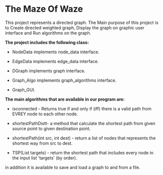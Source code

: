 # The Maze Of Waze


This project represents a directed graph.
The Main purpose of this project is to Create directed weighted graph, Display the graph on graphic user interface and Run algorithms on the graph.

**The project includes the following class:**


- NodeData implements node_data interface.

- EdgeData implements edge_data interface.

- DGraph implements graph interface.

- Graph_Algo implements graph_algorithms interface.

- Graph_GUI.

**The main algorithms that are available in our program are:**

- isconnected - Returns true if and only if (iff) there is a valid path from EVREY node to each other node.

- shortestPathDistt- a method that calculate the shortest path from given source point to given destination point.

- shortestPath(int src, int dest) - return a list of nodes that represents the shortest way from src to dest.

- TSP(List targets) - return the shortest path that includes every node in the input list 'targets' (by order).

in addition it is available to save and load a graph to and from a file.





